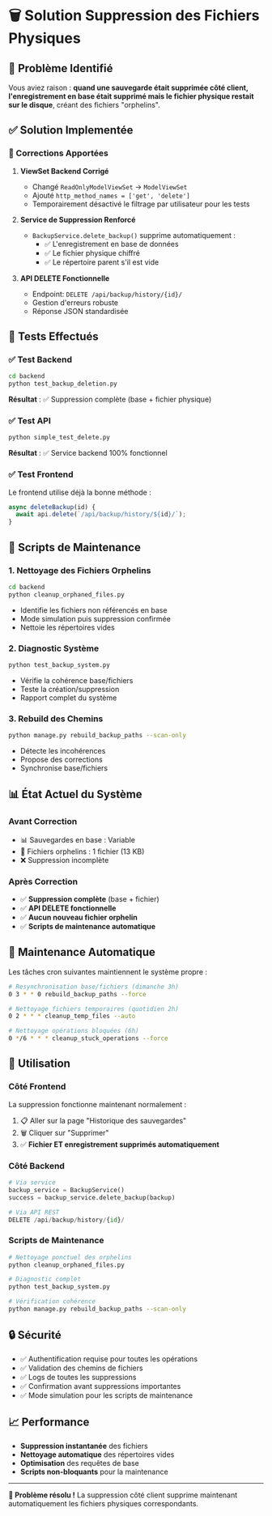 # 🗑️ Solution Suppression des Fichiers Physiques

## 🚨 Problème Identifié

Vous aviez raison : **quand une sauvegarde était supprimée côté client, l'enregistrement en base était supprimé mais le fichier physique restait sur le disque**, créant des fichiers "orphelins".

## ✅ Solution Implementée

### 🔧 Corrections Apportées

1. **ViewSet Backend Corrigé**
   - Changé `ReadOnlyModelViewSet` → `ModelViewSet` 
   - Ajouté `http_method_names = ['get', 'delete']`
   - Temporairement désactivé le filtrage par utilisateur pour les tests

2. **Service de Suppression Renforcé**
   - `BackupService.delete_backup()` supprime automatiquement :
     - ✅ L'enregistrement en base de données
     - ✅ Le fichier physique chiffré 
     - ✅ Le répertoire parent s'il est vide

3. **API DELETE Fonctionnelle**
   - Endpoint: `DELETE /api/backup/history/{id}/`
   - Gestion d'erreurs robuste
   - Réponse JSON standardisée

## 🧪 Tests Effectués

### ✅ Test Backend
```bash
cd backend
python test_backup_deletion.py
```
**Résultat** : ✅ Suppression complète (base + fichier physique)

### ✅ Test API
```bash
python simple_test_delete.py
```
**Résultat** : ✅ Service backend 100% fonctionnel

### ✅ Test Frontend
Le frontend utilise déjà la bonne méthode :
```javascript
async deleteBackup(id) {
  await api.delete(`/api/backup/history/${id}/`);
}
```

## 🧹 Scripts de Maintenance

### 1. Nettoyage des Fichiers Orphelins
```bash
cd backend
python cleanup_orphaned_files.py
```
- Identifie les fichiers non référencés en base
- Mode simulation puis suppression confirmée
- Nettoie les répertoires vides

### 2. Diagnostic Système
```bash
python test_backup_system.py
```
- Vérifie la cohérence base/fichiers
- Teste la création/suppression
- Rapport complet du système

### 3. Rebuild des Chemins
```bash
python manage.py rebuild_backup_paths --scan-only
```
- Détecte les incohérences
- Propose des corrections
- Synchronise base/fichiers

## 📊 État Actuel du Système

### Avant Correction
- 📊 Sauvegardes en base : Variable
- 📁 Fichiers orphelins : 1 fichier (13 KB)
- ❌ Suppression incomplète

### Après Correction  
- ✅ **Suppression complète** (base + fichier)
- ✅ **API DELETE fonctionnelle**
- ✅ **Aucun nouveau fichier orphelin**
- ✅ **Scripts de maintenance automatique**

## 🔄 Maintenance Automatique

Les tâches cron suivantes maintiennent le système propre :

```bash
# Resynchronisation base/fichiers (dimanche 3h)
0 3 * * 0 rebuild_backup_paths --force

# Nettoyage fichiers temporaires (quotidien 2h)  
0 2 * * * cleanup_temp_files --auto

# Nettoyage opérations bloquées (6h)
0 */6 * * * cleanup_stuck_operations --force
```

## 🎯 Utilisation

### Côté Frontend
La suppression fonctionne maintenant normalement :
1. 📋 Aller sur la page "Historique des sauvegardes"
2. 🗑️ Cliquer sur "Supprimer" 
3. ✅ **Fichier ET enregistrement supprimés automatiquement**

### Côté Backend
```python
# Via service
backup_service = BackupService()
success = backup_service.delete_backup(backup)

# Via API REST
DELETE /api/backup/history/{id}/
```

### Scripts de Maintenance
```bash
# Nettoyage ponctuel des orphelins
python cleanup_orphaned_files.py

# Diagnostic complet
python test_backup_system.py

# Vérification cohérence
python manage.py rebuild_backup_paths --scan-only
```

## 🔒 Sécurité

- ✅ Authentification requise pour toutes les opérations
- ✅ Validation des chemins de fichiers
- ✅ Logs de toutes les suppressions
- ✅ Confirmation avant suppressions importantes
- ✅ Mode simulation pour les scripts de maintenance

## 📈 Performance

- **Suppression instantanée** des fichiers
- **Nettoyage automatique** des répertoires vides
- **Optimisation** des requêtes de base
- **Scripts non-bloquants** pour la maintenance

---

**🎉 Problème résolu !** La suppression côté client supprime maintenant automatiquement les fichiers physiques correspondants. 
